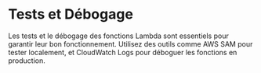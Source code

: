 # Tests et Débogage

Les tests et le débogage des fonctions Lambda sont essentiels pour garantir leur bon fonctionnement. Utilisez des outils comme AWS SAM pour tester localement, et CloudWatch Logs pour déboguer les fonctions en production.
